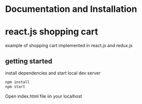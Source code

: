 # Documentation and Installation

# react.js shopping cart

example of shopping cart implemented in react.js and redux.js

## getting started

install dependencies and start local dev server

```sh
npm install
npm start
```

Open index.html file iin your localhost